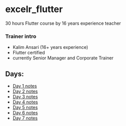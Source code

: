 # excelr_flutter
30 hours Flutter course by 16 years experience teacher

### Trainer intro

- Kalim Ansari (16+ years experience)
- Flutter certified
- currently Senior Manager and Corporate Trainer

## Days:

- [Day 1 notes](/day1.md)
- [Day 2 notes](/day2.md)
- [Day 3 notes](/day3.md)
- [Day 4 notes](/day4.md)
- [Day 5 notes](/day5.md)
- [Day 6 notes](/day6.md)
- [Day 7 notes](/day7.md)
